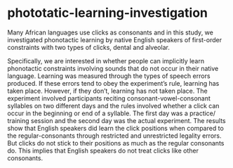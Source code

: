 # phototatic-learning-investigation
Many African languages use clicks as consonants and in this study, we investigated phonotactic learning by native English speakers of first-order constraints with two types of clicks, dental and alveolar. 

Specifically, we are interested in whether people can implicitly learn phonotactic constraints involving sounds that do not occur in their native language. Learning was measured through the types of speech errors produced. If these errors tend to obey the experiment’s rule, learning has taken place. However, if they don’t, learning has not taken place. The experiment involved participants reciting consonant-vowel-consonant syllables on two different days and the rules involved whether a click can occur in the beginning or end of a syllable. The first day was a practice/ training session and the second day was the actual experiment. The results show that English speakers did learn the click positions when compared to the regular-consonants through restricted and unrestricted legality errors. But clicks do not stick to their positions as much as the regular consonants do. This implies that English speakers do not treat clicks like other consonants.
